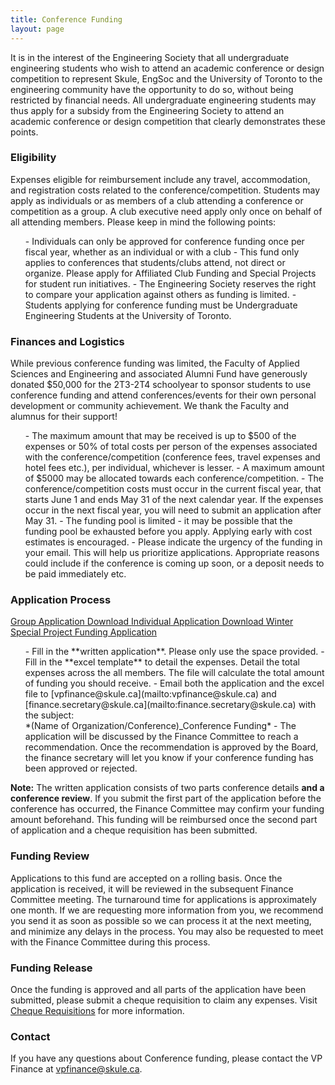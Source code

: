 ```yaml
---
title: Conference Funding
layout: page
---
```



It is in the interest of the Engineering Society that all undergraduate engineering students who wish to attend an academic conference or design competition to represent Skule, EngSoc and the University of Toronto to the engineering community have the opportunity to do so, without being restricted by financial needs. All undergraduate engineering students may thus apply for a subsidy from the Engineering Society to attend an academic conference or design competition that clearly demonstrates these points.
<h3>Eligibility</h3>

Expenses eligible for reimbursement include any travel, accommodation, and registration costs related to the conference/competition. Students may apply as individuals or as members of a club attending a conference or competition as a group. A club executive need apply only once on behalf of all attending members. Please keep in mind the following points:
<ol>
- Individuals can only be approved for conference funding once per fiscal year, whether as an individual or with a club
- This fund only applies to conferences that students/clubs attend, not direct or organize. Please apply for Affiliated Club Funding and Special Projects for student run initiatives.
- The Engineering Society reserves the right to compare your application against others as funding is limited.
- Students applying for conference funding must be Undergraduate Engineering Students at the University of Toronto.
</ol>
<h3>Finances and Logistics</h3>

While previous conference funding was limited, the Faculty of Applied Sciences and Engineering and associated Alumni Fund have generously donated $50,000 for the 2T3-2T4 schoolyear to sponsor students to use conference funding and attend conferences/events for their own personal development or community achievement. We thank the Faculty and alumnus for their support!
<ol>
- The maximum amount that may be received is up to $500 of the expenses or 50% of total costs per person of the expenses associated with the conference/competition (conference fees, travel expenses and hotel fees etc.), per individual, whichever is lesser.
- A maximum amount of $5000 may be allocated towards each conference/competition.
- The conference/competition costs must occur in the current fiscal year, that starts June 1 and ends May 31 of the next calendar year. If the expenses occur in the next fiscal year, you will need to submit an application after May 31.
- The funding pool is limited - it may be possible that the funding pool be exhausted before you apply. Applying early with cost estimates is encouraged.
- Please indicate the urgency of the funding in your email. This will help us prioritize applications. Appropriate reasons could include if the conference is coming up soon, or a deposit needs to be paid immediately etc.
</ol>
<h3>Application Process</h3> <a class="button is-primary" href="https://new.skule.ca/upload/finance/Conference-Funding-Application-2T3-2T4-Group.xlsx" download> Group Application Download </a><a class="button is-primary" href="https://new.skule.ca/upload/finance/Conference-Funding-Application-2T3-2T4-Individual.xlsx" download> Individual Application Download </a><a class="button is-danger" href="https://docs.google.com/forms/u/2/d/e/1FAIpQLSc-rONEqG6p9s-P5y7LsPGavkY9m00JPIh_ktQBzTZ3OpNcLw/viewform"> Winter Special Project Funding Application </a>
<ol>
- Fill in the **written application**. Please only use the space provided.
- Fill in the **excel template** to detail the expenses. Detail the total expenses across the all members. The file will calculate the total amount of funding you should receive.
- Email both the application and the excel file to [vpfinance@skule.ca](mailto:vpfinance@skule.ca) and [finance.secretary@skule.ca](mailto:finance.secretary@skule.ca) with the subject:<br> *(Name of Organization/Conference)_Conference Funding* 
- The application will be discussed by the Finance Committee to reach a recommendation. Once the recommendation is approved by the Board, the finance secretary will let you know if your conference funding has been approved or rejected.
</ol>

**Note:** The written application consists of two parts conference details **and a conference review**. If you submit the first part of the application before the conference has occurred, the Finance Committee may confirm your funding amount beforehand. This funding will be reimbursed once the second part of application and a cheque requisition has been submitted.
<h3>Funding Review</h3>

Applications to this fund are accepted on a rolling basis. Once the application is received, it will be reviewed in the subsequent Finance Committee meeting. The turnaround time for applications is approximately one month. If we are requesting more information from you, we recommend you send it as soon as possible so we can process it at the next meeting, and minimize any delays in the process. You may also be requested to meet with the Finance Committee during this process.
<h3>Funding Release</h3>

Once the funding is approved and all parts of the application have been submitted, please submit a cheque requisition to claim any expenses. Visit [Cheque Requisitions](../cheque_requisitions) for more information.
<h3>Contact</h3>

If you have any questions about Conference funding, please contact the VP Finance at <a class="has-text-warning" href="mailto:vpfinance@skule.ca">vpfinance@skule.ca</a>.